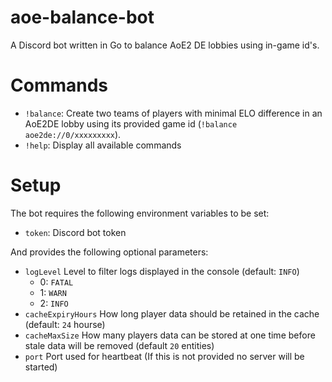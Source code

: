 # aoe-balance-bot
A Discord bot written in Go to balance AoE2 DE lobbies using in-game id's. 

# Commands
- `!balance`: Create two teams of players with minimal ELO difference in an AoE2DE lobby using its provided game id (`!balance aoe2de://0/xxxxxxxxx`).
- `!help`: Display all available commands

# Setup
The bot requires the following environment variables to be set:
- `token`: Discord bot token

And provides the following optional parameters:
- `logLevel` Level to filter logs displayed in the console (default: `INFO`)
    - 0: `FATAL`
    - 1: `WARN`
    - 2: `INFO`
- `cacheExpiryHours` How long player data should be retained in the cache (default: `24` hourse)
- `cacheMaxSize` How many players data can be stored at one time before stale data will be removed (default `20` entities)
- `port` Port used for heartbeat (If this is not provided no server will be started)